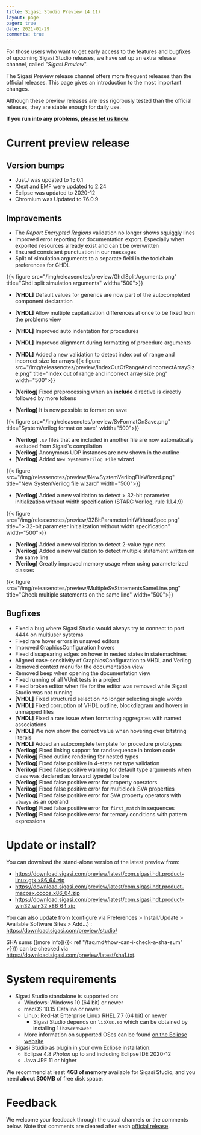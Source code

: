 ```yaml
---
title: Sigasi Studio Preview (4.11)
layout: page
pager: true
date: 2021-01-29
comments: true
---
```


For those users who want to get early access to the features and bugfixes of upcoming Sigasi Studio releases, we have set up an extra release channel, called "*Sigasi Preview*".

The Sigasi Preview release channel offers more frequent releases than the official releases. This page gives an introduction to the most important changes.

Although these preview releases are less rigorously tested than the official releases, they are stable enough for daily use.

**If you run into any problems, [please let us know](https://www.sigasi.com/support/)**.

# Current preview release

## Version bumps

* JustJ was updated to 15.0.1
* Xtext and EMF were updated to 2.24
* Eclipse was updated to 2020-12
* Chromium was Updated to 76.0.9

## Improvements

* The *Report Encrypted Regions* validation no longer shows squiggly lines
* Improved error reporting for documentation export. Especially when exported resources already exist and can't be overwritten
* Ensured consistent punctuation in our messages
* Split of simulation arguments to a separate field in the toolchain preferences for GHDL

{{< figure src="/img/releasenotes/preview/GhdlSplitArguments.png" title="Ghdl split simulation arguments" width="500">}}

* **[VHDL]** Default values for generics are now part of the autocompleted component declaration
* **[VHDL]** Allow multiple capitalization differences at once to be fixed from the problems view
* **[VHDL]** Improved auto indentation for procedures
* **[VHDL]** Improved alignment during formatting of procedure arguments
* **[VHDL]** Added a new validation to detect index out of range and incorrect size for arrays
{{< figure src="/img/releasenotes/preview/IndexOutOfRangeAndIncorrectArraySize.png" title="Index out of range and incorrect array size.png" width="500">}}

* **[Verilog]** Fixed preprocessing when an **include** directive is directly followed by more tokens
* **[Verilog]** It is now possible to format on save

{{< figure src="/img/releasenotes/preview/SvFormatOnSave.png" title="SystemVerilog format on save" width="500">}}

* **[Verilog]** `.sv` files that are included in another file are now automatically excluded from Sigasi's compilation
* **[Verilog]** Anonymous UDP instances are now shown in the outline
* **[Verilog]** Added `New SystemVerilog File` wizard

{{< figure src="/img/releasenotes/preview/NewSystemVerilogFileWizard.png" title="New SystemVerilog file wizard" width="500">}}

* **[Verilog]** Added a new validation to detect > 32-bit parameter initialization without width specification (STARC Verilog, rule 1.1.4.9)

{{< figure src="/img/releasenotes/preview/32BitParameterInitWithoutSpec.png" title="> 32-bit parameter initialization without width specification" width="500">}}

* **[Verilog]** Added a new validation to detect 2-value type nets
* **[Verilog]** Added a new validation to detect multiple statement written on the same line
* **[Verilog]** Greatly improved memory usage when using parameterized classes

{{< figure src="/img/releasenotes/preview/MultipleSvStatementsSameLine.png" title="Check multiple statements on the same line" width="500">}}

## Bugfixes

* Fixed a bug where Sigasi Studio would always try to connect to port 4444 on multiuser systems
* Fixed rare hover errors in unsaved editors
* Improved GraphicsConfiguration hovers
* Fixed dissapearing edges on hover in nested states in statemachines
* Aligned case-sensitivity of GraphicsConfiguration to VHDL and Verilog
* Removed context menu for the documentation view
* Removed beep when opening the documentation view
* Fixed running of all VUnit tests in a project
* Fixed broken editor when file for the editor was removed while Sigasi Studio was not running
* **[VHDL]** Fixed structured selection no longer selecting single words
* **[VHDL]** Fixed corruption of VHDL outline, blockdiagram and hovers in unmapped files
* **[VHDL]** Fixed a rare issue when formatting aggregates with named associations
* **[VHDL]** We now show the correct value when hovering over bitstring literals
* **[VHDL]** Added an autocomplete template for procedure prototypes
* **[Verilog]** Fixed linking support for randsequence in broken code
* **[Verilog]** Fixed outline rendering for nested types
* **[Verilog]** Fixed false positive in 4-state net type validation
* **[Verilog]** Fixed false positive warning for default type arguments when class was declared as forward typedef before
* **[Verilog]** Fixed false positive error for property operators
* **[Verilog]** Fixed false positive error for multiclock SVA properties
* **[Verilog]** Fixed false positive error for SVA property operators with `always` as an operand
* **[Verilog]** Fixed false positive error for `first_match` in sequences
* **[Verilog]** Fixed false positive error for ternary conditions with pattern expressions

# Update or install?

You can download the stand-alone version of the latest preview from:

* <https://download.sigasi.com/preview/latest/com.sigasi.hdt.product-linux.gtk.x86_64.zip>
* <https://download.sigasi.com/preview/latest/com.sigasi.hdt.product-macosx.cocoa.x86_64.zip>
* <https://download.sigasi.com/preview/latest/com.sigasi.hdt.product-win32.win32.x86_64.zip>

You can also update from (configure via Preferences > Install/Update > Available Software Sites > Add...) :
  https://download.sigasi.com/preview/studio/

SHA sums ([more info]({{< ref "/faq.md#how-can-i-check-a-sha-sum" >}})) can be checked via <https://download.sigasi.com/preview/latest/sha1.txt>.

# System requirements

* Sigasi Studio standalone is supported on:
    * Windows: Windows 10 (64 bit) or newer
    * macOS 10.15 Catalina or newer
    * Linux: RedHat Enterprise Linux RHEL 7.7 (64 bit) or newer
        * Sigasi Studio depends on `libXss.so` which can be obtained by installing `libXScrnSaver`
    * More information on supported OSes can be found [on the Eclipse website](https://www.eclipse.org/projects/project-plan.php?planurl=http://www.eclipse.org/eclipse/development/plans/eclipse_project_plan_4_10.xml#target_environments)
* Sigasi Studio as plugin in your own Eclipse installation:
    * Eclipse 4.8 *Photon* up to and including Eclipse IDE 2020-12
    * Java JRE 11 or higher

We recommend at least **4GB of memory** available for Sigasi Studio,
and you need **about 300MB** of free disk space.

# Feedback

We welcome your feedback through the usual channels or the comments below. Note that comments are cleared after each [official release](/releasenotes).
